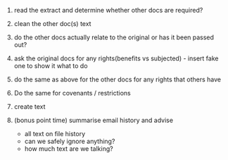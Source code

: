1. read the extract and determine whether other docs are required?
2. clean the other doc(s) text
3. do the other docs actually relate to the original or has it been passed out?
4. ask the original docs for any rights(benefits vs subjected) - insert fake one to show it what to do
8. do the same as above for the other docs for any rights that others have
10. Do the same for covenants / restrictions
11. create text

11. (bonus point time) summarise email history and advise 
    - all text on file history
    - can we safely ignore anything?
    - how much text are we talking?
    

